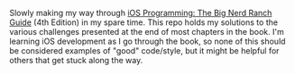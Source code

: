 Slowly making my way through [iOS Programming: The Big Nerd Ranch Guide](https://www.bignerdranch.com/book/ios_programming_the_big_nerd_ranch_guide) (4th Edition) in my spare time. This repo holds my solutions to the various challenges presented at the end of most chapters in the book. I'm learning iOS development as I go through the book, so none of this should be considered examples of "good" code/style, but it might be helpful for others that get stuck along the way.